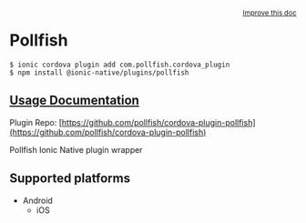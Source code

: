 <a style="float:right;font-size:12px;" href="http://github.com/danielsogl/awesome-cordova-plugins/edit/master/src/@awesome-cordova-plugins/plugins/pollfish/index.ts#L1">
  Improve this doc
</a>

# Pollfish

```
$ ionic cordova plugin add com.pollfish.cordova_plugin
$ npm install @ionic-native/plugins/pollfish
```

## [Usage Documentation](https://ionicframework.com/docs/native/pollfish/)

Plugin Repo: [https://github.com/pollfish/cordova-plugin-pollfish](https://github.com/pollfish/cordova-plugin-pollfish)

Pollfish Ionic Native plugin wrapper

## Supported platforms

- Android
  - iOS
  


